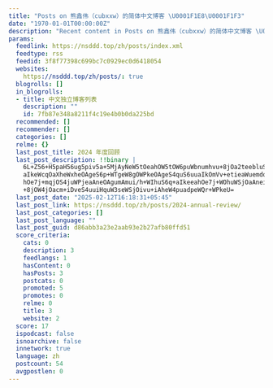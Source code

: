 ```yaml
---
title: "Posts on 熊鑫伟（cubxxw）的简体中文博客 \U0001F1E8\U0001F1F3"
date: "1970-01-01T00:00:00Z"
description: "Recent content in Posts on 熊鑫伟（cubxxw）的简体中文博客 \U0001F1E8\U0001F1F3"
params:
  feedlink: https://nsddd.top/zh/posts/index.xml
  feedtype: rss
  feedid: 3f8f77398c699bc7c0929ec0d6418054
  websites:
    https://nsddd.top/zh/posts/: true
  blogrolls: []
  in_blogrolls:
  - title: 中文独立博客列表
    description: ""
    id: 7fb87e348a8211f4c19e4b0b0da225bd
  recommended: []
  recommender: []
  categories: []
  relme: {}
  last_post_title: 2024 年度回顾
  last_post_description: !!binary |
    6L+Z56+H5paH56ug5piv5a+5MjAyNeW5tOeahOW5tOW6puWbnumhvu+8jOa2teebluS6hu
    aIkeWcqOaXheWxheOAgeS6p+WTgeW8gOWPkeOAgeS4quS6uuaIkOmVv+etieaWuemdouea
    hOe7j+mqjOS4juWPjeaAneOAgumAmui/h+WIhuS6q+aIkeeahOe7j+WOhuWSjOaAneiAg+
    +8jOW4jOacm+iDveS4uuiHquW3seWSjOivu+iAheW4puadpeWQr+WPkeU=
  last_post_date: "2025-02-12T16:18:31+05:45"
  last_post_link: https://nsddd.top/zh/posts/2024-annual-review/
  last_post_categories: []
  last_post_language: ""
  last_post_guid: d86abb3a23e2aab93e2b27afb80ffd51
  score_criteria:
    cats: 0
    description: 3
    feedlangs: 1
    hasContent: 0
    hasPosts: 3
    postcats: 0
    promoted: 5
    promotes: 0
    relme: 0
    title: 3
    website: 2
  score: 17
  ispodcast: false
  isnoarchive: false
  innetwork: true
  language: zh
  postcount: 54
  avgpostlen: 0
---
```

